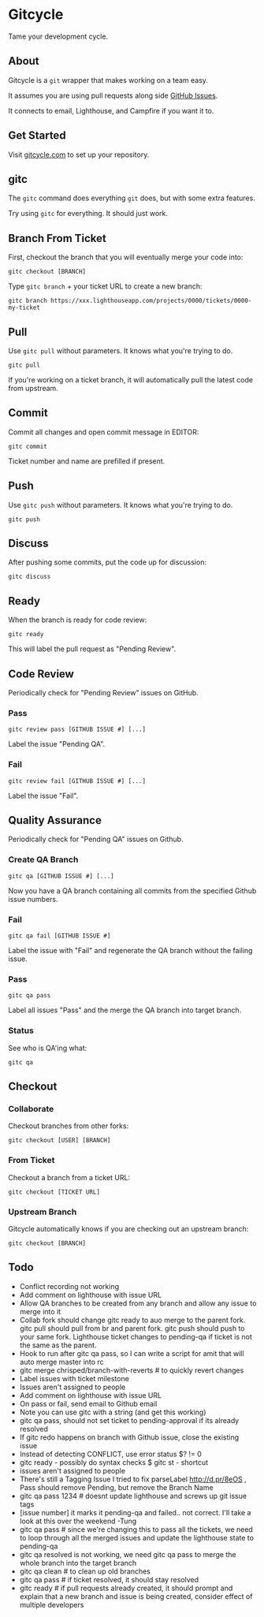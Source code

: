 Gitcycle
========

Tame your development cycle.

About
-----

Gitcycle is a `git` wrapper that makes working on a team easy.

It assumes you are using pull requests along side [GitHub Issues](https://github.com/features/projects/issues).

It connects to email, Lighthouse, and Campfire if you want it to.

Get Started
-----------

Visit [gitcycle.com](http://gitcycle.com) to set up your repository.

gitc
----

The `gitc` command does everything `git` does, but with some extra features.

Try using `gitc` for everything. It should just work.

Branch From Ticket
------------------

First, checkout the branch that you will eventually merge your code into:

	gitc checkout [BRANCH]

Type `gitc branch` + your ticket URL to create a new branch:

	gitc branch https://xxx.lighthouseapp.com/projects/0000/tickets/0000-my-ticket

Pull
----

Use `gitc pull` without parameters. It knows what you're trying to do.

	gitc pull

If you're working on a ticket branch, it will automatically pull the latest code from upstream.

Commit
------

Commit all changes and open commit message in EDITOR:

	gitc commit

Ticket number and name are prefilled if present.

Push
----

Use `gitc push` without parameters. It knows what you're trying to do.

	gitc push

Discuss
-------

After pushing some commits, put the code up for discussion:

	gitc discuss

Ready
-----

When the branch is ready for code review:

	gitc ready

This will label the pull request as "Pending Review".

Code Review
-----------

Periodically check for "Pending Review" issues on GitHub.

### Pass

	gitc review pass [GITHUB ISSUE #] [...]

Label the issue "Pending QA".

### Fail

	gitc review fail [GITHUB ISSUE #] [...]

Label the issue "Fail".

Quality Assurance
-----------------

Periodically check for "Pending QA" issues on Github.

### Create QA Branch

	gitc qa [GITHUB ISSUE #] [...]

Now you have a QA branch containing all commits from the specified Github issue numbers.

### Fail

	gitc qa fail [GITHUB ISSUE #]

Label the issue with "Fail" and regenerate the QA branch without the failing issue.

### Pass

	gitc qa pass

Label all issues "Pass" and the merge the QA branch into target branch.

### Status

See who is QA'ing what:

	gitc qa

Checkout
--------

### Collaborate

Checkout branches from other forks:

	gitc checkout [USER] [BRANCH]

### From Ticket

Checkout a branch from a ticket URL:

	gitc checkout [TICKET URL]

### Upstream Branch

Gitcycle automatically knows if you are checking out an upstream branch:

	gitc checkout [BRANCH]

Todo
----

* Conflict recording not working
* Add comment on lighthouse with issue URL
* Allow QA branches to be created from any branch and allow any issue to merge into it
* Collab fork should change gitc ready to auo merge to the parent fork.  gitc pull should pull from br and parent fork.  gitc push should push to your same fork.
	Lighthouse ticket changes to pending-qa if ticket is not the same as the parent.
* Hook to run after gitc qa pass, so I can write a script for amit that will auto merge master into rc
* gitc merge chrisped/branch-with-reverts # to quickly revert changes
* Label issues with ticket milestone
* Issues aren't assigned to people
* Add comment on lighthouse with issue URL
* On pass or fail, send email to Github email
* Note you can use gitc with a string (and get this working)
* gitc qa pass, should not set ticket to pending-approval if its already resolved
* If gitc redo happens on branch with Github issue, close the existing issue
* Instead of detecting CONFLICT, use error status $? != 0
* gitc ready - possibly do syntax checks
$ gitc st - shortcut
* issues aren't assigned to people
* There's still a Tagging Issue I tried to fix parseLabel http://d.pr/8eOS , Pass should remove Pending, but remove the Branch Name
* gitc qa pass 1234 # doesnt update lighthouse and screws up git issue tags
* [issue number] it marks it pending-qa and failed.. not correct.  I'll take a look at this over the weekend -Tung
* gitc qa pass # since we're changing this to pass all the tickets, we need to loop through all the merged issues and update the lighthouse state to pending-qa
* gitc qa resolved is not working, we need gitc qa pass to merge the whole branch into the target branch
* gitc qa clean # to clean up old branches
* gitc qa pass # if ticket resolved, it should stay resolved
* gitc ready # if pull requests already created, it should prompt and explain that a new branch and issue is being created, consider effect of multiple developers